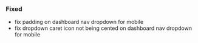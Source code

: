 ### Fixed

- fix padding on dashboard nav dropdown for mobile
- fix dropdown caret icon not being cented on dashboard nav dropdown for mobile
